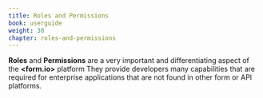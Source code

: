 ```yaml
---
title: Roles and Permissions
book: userguide
weight: 30
chapter: roles-and-permissions
---
```

**Roles** and **Permissions** are a very important and differentiating aspect of the **&lt;<span class="text-primary">form</span>.<span class="text-secondary">io</span>&gt;** platform They provide developers many capabilities that are required for enterprise applications that are not found in other form or API platforms.
